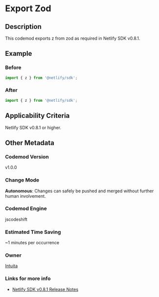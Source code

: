 # Export Zod

## Description

This codemod exports z from zod as required in Netlify SDK v0.8.1.

## Example

### Before

```jsx
import { z } from '@netlify/sdk';
```

### After

```jsx
import { z } from '@netlify/sdk';
```

## Applicability Criteria

Netlify SDK v0.8.1 or higher.

## Other Metadata

### Codemod Version

v1.0.0

### Change Mode

**Autonomous**: Changes can safely be pushed and merged without further human involvement.

### **Codemod Engine**

jscodeshift

### Estimated Time Saving

~1 minutes per occurrence

### Owner

[Intuita](https://github.com/intuita-inc)

### Links for more info

-   [Netlify SDK v0.8.1 Release Notes](https://sdk.netlify.com/release-notes/#081)
